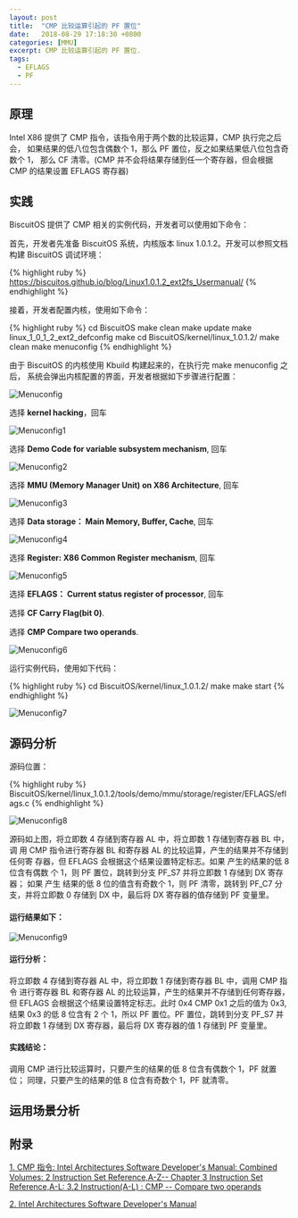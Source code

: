 ```yaml
---
layout: post
title:  "CMP 比较运算引起的 PF 置位"
date:   2018-08-29 17:18:30 +0800
categories: [MMU]
excerpt: CMP 比较运算引起的 PF 置位.
tags:
  - EFLAGS
  - PF
---
```


## 原理

Intel X86 提供了 CMP 指令，该指令用于两个数的比较运算，CMP 执行完之后会，
如果结果的低八位包含偶数个 1，那么 PF 置位，反之如果结果低八位包含奇数个 1，
那么 CF 清零。(CMP 并不会将结果存储到任一个寄存器，但会根据 CMP 的结果设置 
EFLAGS 寄存器)

## 实践

BiscuitOS 提供了 CMP 相关的实例代码，开发者可以使用如下命令：

首先，开发者先准备 BiscuitOS 系统，内核版本 linux 1.0.1.2。开发可以参照文档
构建 BiscuitOS 调试环境：

{% highlight ruby %}
https://biscuitos.github.io/blog/Linux1.0.1.2_ext2fs_Usermanual/
{% endhighlight %}


接着，开发者配置内核，使用如下命令：

{% highlight ruby %}
cd BiscuitOS
make clean
make update
make linux_1_0_1_2_ext2_defconfig
make
cd BiscuitOS/kernel/linux_1.0.1.2/
make clean
make menuconfig
{% endhighlight %}

由于 BiscuitOS 的内核使用 Kbuild 构建起来的，在执行完 make menuconfig 之后，
系统会弹出内核配置的界面，开发者根据如下步骤进行配置：

![Menuconfig](https://raw.githubusercontent.com/EmulateSpace/PictureSet/master/BiscuitOS/kernel/MMU000003.png)

选择 **kernel hacking**，回车

![Menuconfig1](https://raw.githubusercontent.com/EmulateSpace/PictureSet/master/BiscuitOS/kernel/MMU000004.png)

选择 **Demo Code for variable subsystem mechanism**, 回车

![Menuconfig2](https://raw.githubusercontent.com/EmulateSpace/PictureSet/master/BiscuitOS/kernel/MMU000005.png)

选择 **MMU (Memory Manager Unit) on X86 Architecture**, 回车

![Menuconfig3](https://raw.githubusercontent.com/EmulateSpace/PictureSet/master/BiscuitOS/kernel/MMU000006.png)

选择 **Data storage： Main  Memory, Buffer, Cache**, 回车

![Menuconfig4](https://raw.githubusercontent.com/EmulateSpace/PictureSet/master/BiscuitOS/kernel/MMU000007.png)

选择 **Register: X86 Common Register mechanism**, 回车

![Menuconfig5](https://raw.githubusercontent.com/EmulateSpace/PictureSet/master/BiscuitOS/kernel/MMU000008.png)

选择 **EFLAGS： Current status register of processor**, 回车

选择 **CF    Carry Flag(bit 0)**.

选择 **CMP   Compare two operands**.

![Menuconfig6](https://raw.githubusercontent.com/EmulateSpace/PictureSet/master/BiscuitOS/kernel/MMU000186.png)

运行实例代码，使用如下代码：

{% highlight ruby %}
cd BiscuitOS/kernel/linux_1.0.1.2/
make 
make start
{% endhighlight %}

![Menuconfig7](https://raw.githubusercontent.com/EmulateSpace/PictureSet/master/BiscuitOS/kernel/MMU000118.png)

## 源码分析

源码位置：

{% highlight ruby %}
BiscuitOS/kernel/linux_1.0.1.2/tools/demo/mmu/storage/register/EFLAGS/eflags.c
{% endhighlight %}

![Menuconfig8](https://raw.githubusercontent.com/EmulateSpace/PictureSet/master/BiscuitOS/kernel/MMU000119.png)

源码如上图，将立即数 4 存储到寄存器 AL 中，将立即数 1 存储到寄存器 BL 中，调
用 CMP 指令进行寄存器 BL 和寄存器 AL 的比较运算，产生的结果并不存储到任何寄
存器，但 EFLAGS 会根据这个结果设置特定标志。如果 产生的结果的低 8 位含有偶数
个 1，则 PF 置位，跳转到分支 PF_S7 并将立即数 1 存储到 DX 寄存器； 如果 产生
结果的低 8 位的值含有奇数个 1，则 PF 清零，跳转到 PF_C7 分支，并将立即数 0 
存储到 DX 中，最后将 DX 寄存器的值存储到 PF 变量里。

#### 运行结果如下：

![Menuconfig9](https://raw.githubusercontent.com/EmulateSpace/PictureSet/master/BiscuitOS/kernel/MMU000120.png)

#### 运行分析：

将立即数 4 存储到寄存器 AL 中，将立即数 1 存储到寄存器 BL 中，调用 CMP 指令
进行寄存器 BL 和寄存器 AL 的比较运算，产生的结果并不存储到任何寄存器，但 
EFLAGS 会根据这个结果设置特定标志。此时 0x4 CMP 0x1 之后的值为 0x3, 结果 0x3 
的低 8 位含有 2 个 1，所以 PF 置位。PF 置位，跳转到分支 PF_S7 并将立即数 1 
存储到 DX 寄存器，最后将 DX 寄存器的值 1 存储到 PF 变量里。

#### 实践结论：

调用 CMP 进行比较运算时，只要产生的结果的低 8 位含有偶数个 1，PF 就置位；
同理，只要产生的结果的低 8 位含有奇数个 1，PF 就清零。

## 运用场景分析

## 附录

[1. CMP 指令: Intel Architectures Software Developer's Manual: Combined Volumes: 2 Instruction Set Reference,A-Z-- Chapter 3 Instruction Set Reference,A-L: 3.2 Instruction(A-L) : CMP -- Compare two operands](https://software.intel.com/en-us/articles/intel-sdm)

[2. Intel Architectures Software Developer's Manual](https://github.com/BiscuitOS/Documentation/blob/master/Datasheet/Intel-IA32_DevelopmentManual.pdf)
